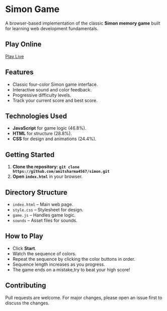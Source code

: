 # Simon Game

A browser-based implementation of the classic **Simon memory game** built for learning web development fundamentals.

## Play Online

[Play Live](https://amitsharma4567.github.io/simon)

## Features

- Classic four-color Simon game interface.
- Interactive sound and color feedback.
- Progressive difficulty levels.
- Track your current score and best score.

## Technologies Used

- **JavaScript** for game logic (46.8%).
- **HTML** for structure (28.8%).
- **CSS** for design and animations (24.4%).

## Getting Started

1. **Clone the repository: 
`git clone https://github.com/amitsharma4567/simon.git`**
2. **Open `index.html`** in your browser.

## Directory Structure

- `index.html` – Main web page.
- `style.css`  – Stylesheet for design.
- `game.js`    – Handles game logic.
- `sounds`     – Asset files for sounds.

## How to Play

- Click **Start**.
- Watch the sequence of colors.
- Repeat the sequence by clicking the color buttons in order.
- Sequence length increases as you progress.
- The game ends on a mistake,try to beat your high score!

## Contributing

Pull requests are welcome. For major changes, please open an issue first to discuss the changes.

